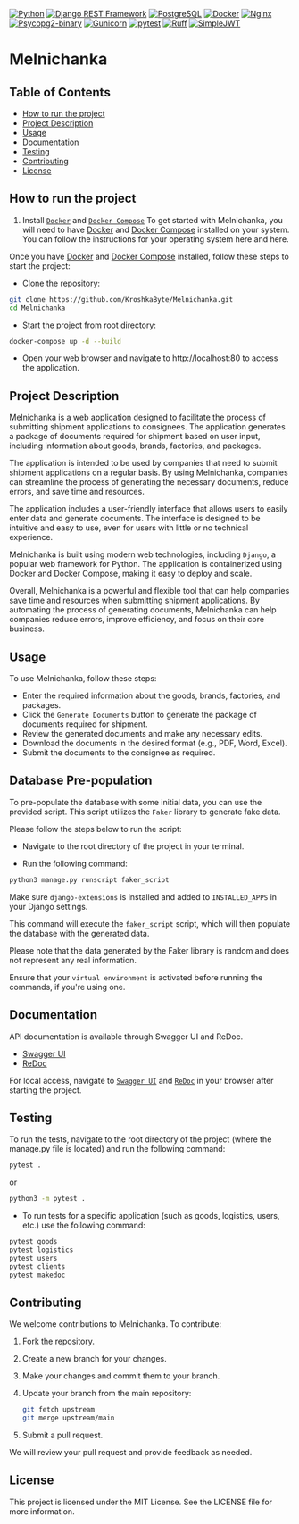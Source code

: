 [![Python](https://img.shields.io/badge/-Python-3776AB?style=flat&logo=Python&logoColor=yellow)](https://www.python.org/)
[![Django REST Framework](https://img.shields.io/badge/-Django%20REST%20Framework-092E20?style=flat&logo=django&logoColor=white)](https://www.django-rest-framework.org/)
[![PostgreSQL](https://img.shields.io/badge/-PostgreSQL-336791?style=flat&logo=PostgreSQL&logoColor=white)](https://www.postgresql.org/)
[![Docker](https://img.shields.io/badge/-Docker-2496ED?style=flat&logo=Docker&logoColor=white)](https://www.docker.com/)
[![Nginx](https://img.shields.io/badge/-Nginx-269539?style=flat&logo=Nginx&logoColor=white)](https://www.nginx.com/)
[![Psycopg2-binary](https://img.shields.io/badge/-Psycopg2--binary-4169E1?style=flat)](https://pypi.org/project/psycopg2-binary/)
[![Gunicorn](https://img.shields.io/badge/-Gunicorn-FFD700?style=flat&logo=Gunicorn&logoColor=white)](https://gunicorn.org/)
[![pytest](https://img.shields.io/badge/-pytest-0A9EDC?style=flat&logo=pytest&logoColor=white)](https://docs.pytest.org/)
[![Ruff](https://img.shields.io/endpoint?url=https://raw.githubusercontent.com/astral-sh/ruff/main/assets/badge/v2.json)](https://github.com/astral-sh/ruff)
[![SimpleJWT](https://img.shields.io/badge/SimpleJWT-orange?style=flat&logo=jwt&logoColor=white)](https://github.com/jazzband/djangorestframework-simplejwt)

# Melnichanka

## Table of Contents

- [How to run the project](#how-to-run-the-project)
- [Project Description](#project-description)
- [Usage](#usage)
- [Documentation](#documentation)
- [Testing](#testing)
- [Contributing](#contributing)
- [License](#license)

## How to run the project

1. Install [`Docker`](https://www.docker.com/) and [`Docker Compose`](https://docs.docker.com/compose/)
To get started with Melnichanka, you will need to have [Docker](https://www.docker.com/) and [Docker Compose](https://docs.docker.com/compose/) installed on your system. You can follow the instructions for your operating system here and here.

Once you have [Docker](https://www.docker.com/) and [Docker Compose](https://docs.docker.com/compose/) installed, follow these steps to start the project:

- Clone the repository:

```sh
git clone https://github.com/KroshkaByte/Melnichanka.git
cd Melnichanka
```
- Start the project from root directory:
```sh
docker-compose up -d --build
```
- Open your web browser and navigate to http://localhost:80 to access the application.

## Project Description

Melnichanka is a web application designed to facilitate the process of submitting shipment applications to consignees. The application generates a package of documents required for shipment based on user input, including information about goods, brands, factories, and packages.

The application is intended to be used by companies that need to submit shipment applications on a regular basis. By using Melnichanka, companies can streamline the process of generating the necessary documents, reduce errors, and save time and resources.

The application includes a user-friendly interface that allows users to easily enter data and generate documents. The interface is designed to be intuitive and easy to use, even for users with little or no technical experience.

Melnichanka is built using modern web technologies, including `Django`, a popular web framework for Python. The application is containerized using Docker and Docker Compose, making it easy to deploy and scale.

Overall, Melnichanka is a powerful and flexible tool that can help companies save time and resources when submitting shipment applications. By automating the process of generating documents, Melnichanka can help companies reduce errors, improve efficiency, and focus on their core business.


## Usage

To use Melnichanka, follow these steps:

- Enter the required information about the goods, brands, factories, and packages.
- Click the `Generate Documents` button to generate the package of documents required for shipment.
- Review the generated documents and make any necessary edits.
- Download the documents in the desired format (e.g., PDF, Word, Excel).
- Submit the documents to the consignee as required.

## Database Pre-population

To pre-populate the database with some initial data, you can use the provided script. This script utilizes the `Faker` library to generate fake data.

Please follow the steps below to run the script:

- Navigate to the root directory of the project in your terminal.

- Run the following command:

```sh
python3 manage.py runscript faker_script
```
Make sure `django-extensions` is installed and added to `INSTALLED_APPS` in your Django settings.

This command will execute the `faker_script` script, which will then populate the database with the generated data.

Please note that the data generated by the Faker library is random and does not represent any real information.

Ensure that your `virtual environment` is activated before running the commands, if you're using one.

## Documentation

API documentation is available through Swagger UI and ReDoc.

- [Swagger UI](https://dev-lymar.github.io/Melnichanka/melnichanka_swager_ui)
- [ReDoc](https://dev-lymar.github.io/Melnichanka/melnichanka_redoc)

For local access, navigate to [`Swagger UI`](http://localhost:8000/api/schema/swagger-ui/) and [`ReDoc`](http://localhost:8000/api/schema/redoc/) in your browser after starting the project.

## Testing

To run the tests, navigate to the root directory of the project (where the manage.py file is located) and run the following command:

```sh
pytest .
```
or
```sh
python3 -m pytest .
```

- To run tests for a specific application (such as goods, logistics, users, etc.) use the following command:
```sh
pytest goods
pytest logistics
pytest users
pytest clients
pytest makedoc
```
## Contributing

We welcome contributions to Melnichanka. To contribute:

1. Fork the repository.
2. Create a new branch for your changes.
3. Make your changes and commit them to your branch.
4. Update your branch from the main repository:
    ```sh
    git fetch upstream
    git merge upstream/main
    ```

5. Submit a pull request.

We will review your pull request and provide feedback as needed.

## License

This project is licensed under the MIT License. See the LICENSE file for more information.
